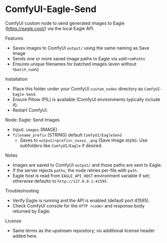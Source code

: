 ComfyUI-Eagle-Send
===================

ComfyUI custom node to send generated images to Eagle (https://eagle.cool/) via the local Eagle API.

Features
- Saves images to ComfyUI `output/` using the same naming as Save Image
- Sends one or more saved image paths to Eagle via `addFromPaths`
- Ensures unique filenames for batched images (even without `%batch_num%`)

Installation
- Place this folder under your ComfyUI `custom_nodes` directory as `ComfyUI-Eagle-Send`.
- Ensure Pillow (PIL) is available (ComfyUI environments typically include it).
- Restart ComfyUI.

Node: Eagle: Send Images
- Input: `images` (IMAGE)
- `filename_prefix` (STRING) default `ComfyUI/EagleSend`
  - Saves to `output/<prefix>_xxxxx_.png` (Save Image style). Use subfolders like `ComfyUI/Eagle` if desired.

Notes
- Images are saved to ComfyUI `output/` and those paths are sent to Eagle.
- If the server rejects `paths`, the node retries per-file with `path`.
- Eagle host is read from `EAGLE_API_HOST` environment variable if set; otherwise defaults to `http://127.0.0.1:41595`.

Troubleshooting
- Verify Eagle is running and the API is enabled (default port 41595).
- Check ComfyUI console for the `HTTP <code>` and response body returned by Eagle.

License
- Same terms as the upstream repository; no additional license header added here.
